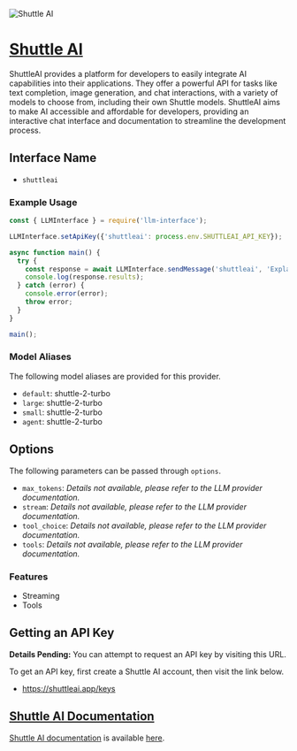 ![Shuttle AI](https://samestrin.github.io/media/llm-interface/shuttleai.app.1600x900.png)

# [Shuttle AI](https://shuttleai.app)

ShuttleAI provides a platform for developers to easily integrate AI capabilities into their applications. They offer a powerful API for tasks like text completion, image generation, and chat interactions, with a variety of models to choose from, including their own Shuttle models. ShuttleAI aims to make AI accessible and affordable for developers, providing an interactive chat interface and documentation to streamline the development process.

## Interface Name

- `shuttleai`

### Example Usage

```javascript
const { LLMInterface } = require('llm-interface');

LLMInterface.setApiKey({'shuttleai': process.env.SHUTTLEAI_API_KEY});

async function main() {
  try {
    const response = await LLMInterface.sendMessage('shuttleai', 'Explain the importance of low latency LLMs.');
    console.log(response.results);
  } catch (error) {
    console.error(error);
    throw error;
  }
}

main();
```

### Model Aliases

The following model aliases are provided for this provider. 

- `default`: shuttle-2-turbo
- `large`: shuttle-2-turbo
- `small`: shuttle-2-turbo
- `agent`: shuttle-2-turbo


## Options

The following parameters can be passed through `options`.

- `max_tokens`: _Details not available, please refer to the LLM provider documentation._
- `stream`: _Details not available, please refer to the LLM provider documentation._
- `tool_choice`: _Details not available, please refer to the LLM provider documentation._
- `tools`: _Details not available, please refer to the LLM provider documentation._


### Features

- Streaming
- Tools


## Getting an API Key

**Details Pending:** You can attempt to request an API key by visiting this URL.

To get an API key, first create a Shuttle AI account, then visit the link below.

- https://shuttleai.app/keys


## [Shuttle AI Documentation](https://docs.shuttleai.app/getting-started/introduction)

[Shuttle AI documentation](https://docs.shuttleai.app/getting-started/introduction) is available [here](https://docs.shuttleai.app/getting-started/introduction).
